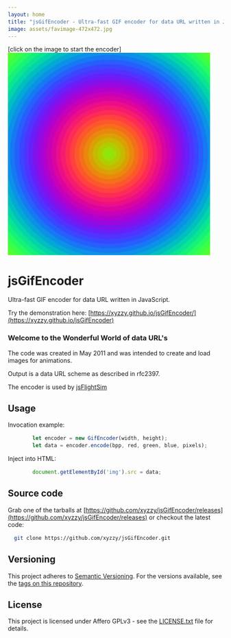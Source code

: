 ```yaml
---
layout: home
title: "jsGifEncoder - Ultra-fast GIF encoder for data URL written in JavaScript"
image: assets/favimage-472x472.jpg
---
```


\[click on the image to start the encoder\]  
[![teaser](assets/favimage-472x472.jpg)](https://xyzzy.github.io/jsGifEncoder)

# jsGifEncoder

Ultra-fast GIF encoder for data URL written in JavaScript.

Try the demonstration here: [https://xyzzy.github.io/jsGifEncoder/](https://xyzzy.github.io/jsGifEncoder)

### Welcome to the Wonderful World of data URL's

The code was created in May 2011 and was intended to create and load images for animations.

Output is a data URL scheme as described in rfc2397.

The encoder is used by [jsFlightSim](https://xyzzy.github.io/jsFlightSim/)

## Usage

Invocation example:

```javascript
        let encoder = new GifEncoder(width, height);
        let data = encoder.encode(bpp, red, green, blue, pixels);
```

Inject into HTML:

```javascript
        document.getElementById('img').src = data;
```

## Source code

Grab one of the tarballs at [https://github.com/xyzzy/jsGifEncoder/releases](https://github.com/xyzzy/jsGifEncoder/releases) or checkout the latest code:

```sh
  git clone https://github.com/xyzzy/jsGifEncoder.git
```

## Versioning

This project adheres to [Semantic Versioning](http://semver.org/spec/v2.0.0.html). 
For the versions available, see the [tags on this repository](https://github.com/xyzzy/jsGifEncoder/tags).

## License

This project is licensed under Affero GPLv3 - see the [LICENSE.txt](LICENSE.txt) file for details.
